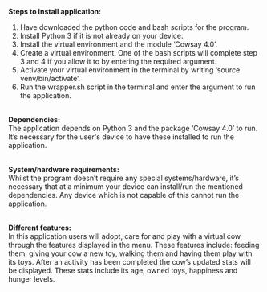 **Steps to install application:**
1) Have downloaded the python code and bash scripts for the program.
2) Install Python 3 if it is not already on your device.
3) Install the virtual environment and the module ‘Cowsay 4.0’. 
4) Create a virtual environment. One of the bash scripts will complete step 3 and 4 if you allow it to by entering the required argument.
5) Activate your virtual environment in the terminal by writing ‘source venv/bin/activate’. 
6) Run the wrapper.sh script in the terminal and enter the argument to run the application.

<br> **Dependencies:**
<br> The application depends on Python 3 and the package ‘Cowsay 4.0’ to run. It’s necessary for the user's device to have these installed to run the application.

<br> **System/hardware requirements:**
<br> Whilst the program doesn’t require any special systems/hardware, it’s necessary that at a minimum your device can install/run the mentioned dependencies. Any device which is not capable of this cannot run the application.

<br> **Different features:**
<br> In this application users will adopt, care for and play with a virtual cow through the features displayed in the menu. These features include: feeding them, giving your cow a new toy, walking them and having them play with its toys. After an activity has been completed the cow’s updated stats will be displayed. These stats include its age, owned toys, happiness and hunger levels. 
